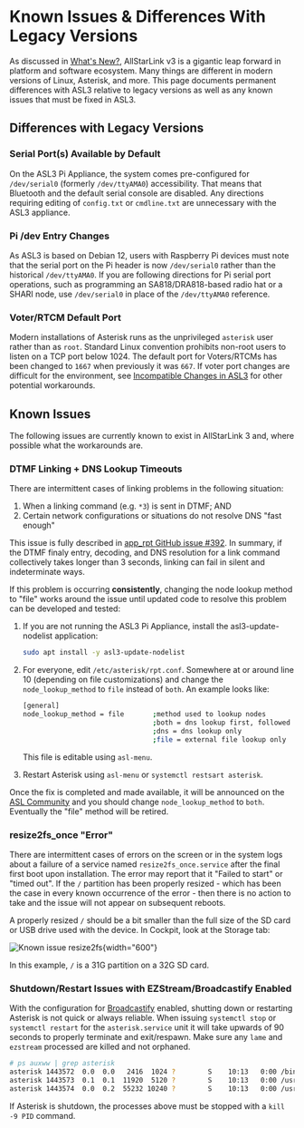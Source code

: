 # Known Issues & Differences With Legacy Versions
As discussed in [What's New?](whats-new.md), AllStarLink v3 is
a gigantic leap forward in platform and software ecosystem. 
Many things are different in modern versions of Linux, Asterisk,
and more. This page documents permanent differences with ASL3
relative to legacy versions as well as any known issues that
must be fixed in ASL3.

## Differences with Legacy Versions

### Serial Port(s) Available by Default
On the ASL3 Pi Appliance, the system comes pre-configured
for `/dev/serial0` (formerly `/dev/ttyAMA0`) accessibility.
That means that Bluetooth and the default serial console
are disabled. Any directions requiring editing of `config.txt`
or `cmdline.txt` are unnecessary with the ASL3 appliance.

### Pi /dev Entry Changes
As ASL3 is based on Debian 12, users with Raspberry Pi devices must
note that the serial port on the Pi header is now `/dev/serial0`
rather than the historical `/dev/ttyAMA0`. If you are following
directions for Pi serial port operations, such as programming an
SA818/DRA818-based radio hat or a SHARI node, use 
`/dev/serial0` in place of the `/dev/ttyAMA0` reference.

### Voter/RTCM Default Port
Modern installations of Asterisk runs as the unprivileged `asterisk` user rather than
as `root`. Standard Linux convention prohibits non-root users to listen on a TCP
port below 1024. The default port for Voters/RTCMs has been changed to `1667` when
previously it was `667`. If voter port changes are difficult
for the environment, see [Incompatible Changes in ASL3](../adv-topics/incompatibles.md)
for other potential workarounds.

## Known Issues
The following issues are currently known to exist in AllStarLink 3 and,
where possible what the workarounds are.

### DTMF Linking + DNS Lookup Timeouts
There are intermittent cases of linking problems in the following situation:

1. When a linking command (e.g. `*3`) is sent in DTMF; AND
2. Certain network configurations or situations do not resolve DNS "fast enough"

This issue is fully described in [app_rpt GitHub issue #392](https://github.com/AllStarLink/app_rpt/issues/392). In summary, if the DTMF finaly entry, decoding, and DNS resolution
for a link command collectively takes longer than 3 seconds, linking can
fail in silent and indeterminate ways.

If this problem is occurring **consistently**, changing the node lookup
method to "file" works around the issue until updated code to resolve this problem
can be developed and tested:

1. If you are not running the ASL3 Pi Appliance, install the asl3-update-nodelist
application:

    ```bash
    sudo apt install -y asl3-update-nodelist
    ```

2. For everyone, edit `/etc/asterisk/rpt.conf`. Somewhere at or around line 10 (depending on
file customizations) and change the `node_lookup_method` to `file`
instead of `both`. An example looks like:

    ```bash
    [general]
    node_lookup_method = file       ;method used to lookup nodes
                                    ;both = dns lookup first, followed by external file (default)
                                    ;dns = dns lookup only
                                    ;file = external file lookup only

    ```

    This file is editable using `asl-menu`.

3. Restart Asterisk using `asl-menu` or `systemctl restsart asterisk`.

Once the fix is completed and made available, it will be announced on the
[ASL Community](https://community.allstarlink.org) and you should change
`node_lookup_method` to `both`. Eventually the "file" method will be
retired.

### resize2fs_once "Error"
There are intermittent cases of errors on the screen or in 
the system logs about a failure of a service named 
`resize2fs_once.service` after the final first boot upon
installation. The error may report that it
"Failed to start" or "timed out". If the `/` partition has
been properly resized - which has been the case in every known 
occurrence of the error - then there is no action to take
and the issue will not appear on subsequent reboots.

A properly resized `/` should be a bit smaller than the full
size of the SD card or USB drive used with the device.
In Cockpit, look at the Storage tab:

![Known issue resize2fs](img/known_issue_resize2fs.png){width="600"}

In this example, `/` is a 31G partition on a 32G SD card.

### Shutdown/Restart Issues with EZStream/Broadcastify Enabled
With the configuration for [Broadcastify](../adv-topics/broadcastify.md) enabled,
shutting down or restarting Asterisk is not quick or always reliable. When
issuing `systemctl stop` or `systemctl restart` for the `asterisk.service` unit
it will take upwards of 90 seconds to properly terminate and exit/respawn.
Make sure any `lame` and `ezstream` processed are killed and not orphaned.

```bash
# ps auxww | grep asterisk
asterisk 1443572  0.0  0.0   2416  1024 ?        S    10:13   0:00 /bin/sh -c /usr/bin/lame --preset cbr 16 -r -m m -s 8 --bitwidth 16 - - | /usr/bin/ezstream -qvc /etc/ezstream.xml
asterisk 1443573  0.1  0.1  11920  5120 ?        S    10:13   0:00 /usr/bin/lame --preset cbr 16 -r -m m -s 8 --bitwidth 16 - -
asterisk 1443574  0.0  0.2  55232 10240 ?        S    10:13   0:00 /usr/bin/ezstream -qvc /etc/ezstream.xml
```

If Asterisk is shutdown, the processes above must be stopped with a `kill -9 PID` command.